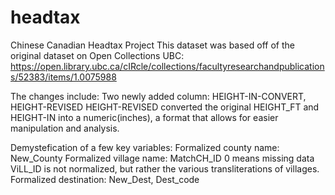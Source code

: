 # headtax
Chinese Canadian Headtax Project
This dataset was based off of the original dataset on Open Collections UBC: 
https://open.library.ubc.ca/cIRcle/collections/facultyresearchandpublications/52383/items/1.0075988

The changes include: 
Two newly added column: HEIGHT-IN-CONVERT, HEIGHT-REVISED 
HEIGHT-REVISED converted the original HEIGHT_FT and HEIGHT-IN into a numeric(inches), a format that allows for easier manipulation and analysis. 

Demystefication of a few key variables:
Formalized county name: New_County
Formalized village name: MatchCH_ID   0 means missing data 
ViLL_ID is not normalized, but rather the various transliterations of villages.
Formalized destination: New_Dest, Dest_code 
